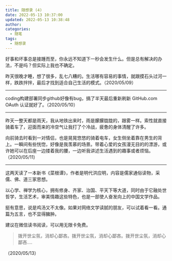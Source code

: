 ```yaml
---
title: 随想录 (4) 
date: 2022-05-13 10:37:00
updated: 2022-05-13 10:38:48
author: 
categories: 
  - 随笔
tags: 
  - 随想录
---
```



好事和坏事总是接踵而至，你永远不知道下一秒会发生什么。但是总有解决的办法，不是吗？但实际上我也不确定。

昨天很晚才睡，想了很多，乱七八糟的。生活哪有容易的事情，就跟摸石头过河一样，跌跌拌拌，最后才找到适合自己生活的模式。（2020/05/09）

---

coding构建部署同步github好像有bug，搞了半天最后重新刷新 GitHub.com OAuth 认证就好了。（2020/05/10）

---

昨天一整天都是雨天，我从地铁出来时，雨是朦朦胧胧的，跟雾一样。索性就直接骑着车了，迎面而来的冷空气让我打了个冷战，疲惫的身体清醒了许多。

向前骑去时看到一对情侣，也是晃晃悠悠的骑着电车，女生侧坐着靠在男生的背上。一瞬间有些恍惚，好像是我羡慕的场景。带着心爱的女孩漫无目的的漂游，或许她可以在后座一边搂着我的腰，一边听我讲述生活遇到的趣事或者烦恼。 （2020/05/11）

---

这两天读了一本新书《菜根谭》，作者是明代洪应明，内容是儒家通俗读物，采儒、佛、道三家思想。

以心学、禅学为核心，拥有修身、齐家、治国、平天下等大道，同时由于它融处世哲学，生活艺术，审美情趣这些特色，也是一部使人奋发向上的中国文学作品。

挺有意思，说是鸡汤又不太像。如果对网络文学读腻的朋友，可以试着看一看。通篇为五言，也不显得臃肿。

建议在微信读书阅读，可以用无限卡免费。

> 拨开世尘氛，消却心鄙吝。拨开世尘氛，消却心鄙吝。拨开世尘氛，消却心鄙吝....

（2020/05/13）


